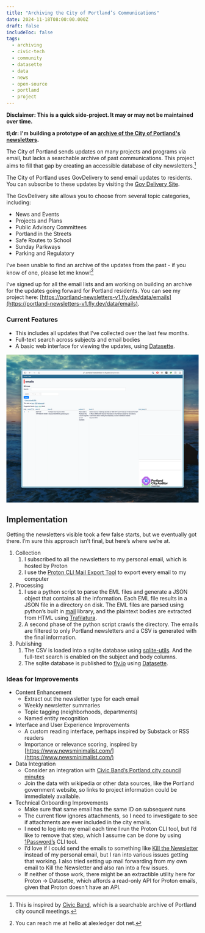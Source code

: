 ```yaml
---
title: "Archiving the City of Portland’s Communications"
date: 2024-11-18T08:00:00.000Z
draft: false
includeToc: false
tags:
  - archiving
  - civic-tech
  - community
  - datasette
  - data
  - news
  - open-source
  - portland
  - project
---
```


**Disclaimer: This is a quick side-project. It may or may not be maintained over time.**

**tl;dr: I'm building a prototype of an [archive of the City of Portland's newsletters](https://portland-newsletters-v1.fly.dev/data/emails).**

The City of Portland sends updates on many projects and programs via email, but lacks a searchable archive of past communications. This project aims to fill that gap by creating an accessible database of city newsletters.[^1]

The City of Portland uses GovDelivery to send email updates to residents. You can subscribe to these updates by visiting the [Gov Delivery Site](https://public.govdelivery.com/accounts/ORPORTLAND/subscriber/new).

The GovDelivery site allows you to choose from several topic categories, including:

- News and Events
- Projects and Plans
- Public Advisory Committees
- Portland in the Streets
- Safe Routes to School
- Sunday Parkways
- Parking and Regulatory

I’ve been unable to find an archive of the updates from the past - if you know of one, please let me know![^2]

I’ve signed up for all the email lists and am working on building an archive for the updates going forward for Portland residents. You can see my project here: [https://portland-newsletters-v1.fly.dev/data/emails](https://portland-newsletters-v1.fly.dev/data/emails).

### Current Features

- This includes all updates that I’ve collected over the last few months.
- Full-text search across subjects and email bodies
- A basic web interface for viewing the updates, using [Datasette](https://datasette.io/).

![Screenshot of the newsletter archive](../../assets/2024-11-18-emails.png)

## Implementation

Getting the newsletters visible took a few false starts, but we eventually got there. I’m sure this approach isn’t final, but here’s where we’re at.

1. Collection
   1. I subscribed to all the newsletters to my personal email, which is hosted by Proton
   2. I use the [Proton CLI Mail Export Tool](https://proton.me/support/proton-mail-export-tool) to export every email to my computer
2. Processing
   1. I use a python script to parse the EML files and generate a JSON object that contains all the information. Each EML file results in a JSON file in a directory on disk. The EML files are parsed using python’s built in [mail](https://docs.python.org/3/library/email.html) library, and the plaintext bodies are extracted from HTML using [Trafilatura](https://trafilatura.readthedocs.io/).
   2. A second phase of the python script crawls the directory. The emails are filtered to only Portland newsletters and a CSV is generated with the final information.
3. Publishing
   1. The CSV is loaded into a sqlite database using [sqlite-utils](https://sqlite-utils.datasette.io/). And the full-text search is enabled on the subject and body columns.
   2. The sqlite database is published to [fly.io](http://fly.io) using [Datasette](https://datasette.io/).

### Ideas for Improvements

- Content Enhancement
  - Extract out the newsletter type for each email
  - Weekly newsletter summaries
  - Topic tagging (neighborhoods, departments)
  - Named entity recognition
- Interface and User Experience Improvements
  - A custom reading interface, perhaps inspired by Substack or RSS readers
  - Importance or relevance scoring, inspired by [https://www.newsminimalist.com/](https://www.newsminimalist.com/)
- Data Integration
  - Consider an integration with [Civic Band’s Portland city council minutes](https://oregon-metro.or.civic.band/meetings/minutes/)
  - Join the data with wikipedia or other data sources, like the Portland government website, so links to project information could be immediately available.
- Technical Onboarding Improvements
  - Make sure that same email has the same ID on subsequent runs
  - The current flow ignores attachments, so I need to investigate to see if attachments are ever included in the city emails.
  - I need to log into my email each time I run the Proton CLI tool, but I’d like to remove that step, which I assume can be done by using [1Password’s](https://1password.com/) CLI tool.
  - I’d love if I could send the emails to something like [Kill the Newsletter](https://kill-the-newsletter.com/) instead of my personal email, but I ran into various issues getting that working. I also tried setting up mail forwarding from my own email to Kill the Newsletter and also ran into a few issues.
  - If neither of those work, there might be an extractible utility here for Proton -> Datasette, which affords a read-only API for Proton emails, given that Proton doesn’t have an API.

[^1]: This is inspired by [Civic Band](https://civic.band/), which is a searchable archive of Portland city council meetings.

[^2]: You can reach me at hello at alexledger dot net.
